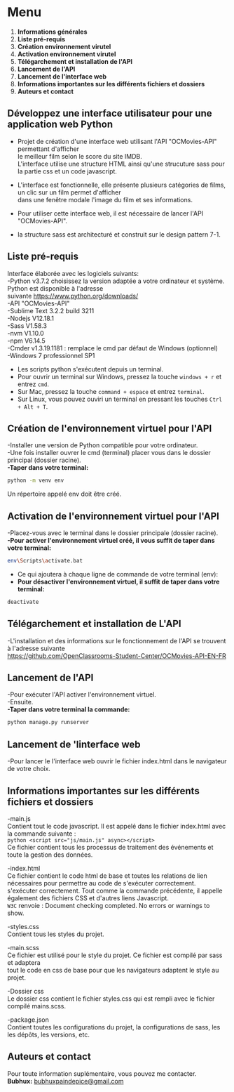 # Menu   
1. **Informations générales**   
2. **Liste pré-requis**   
3. **Création environnement virutel**   
4. **Activation environnement virutel**   
5. **Télégarchement et installation de l'API**   
6. **Lancement de l'API**   
7. **Lancement de l'interface web**   
8. **Informations importantes sur les différents fichiers et dossiers**   
9. **Auteurs et contact**   


## Développez une interface utilisateur pour une application web Python   
- Projet de création d'une interface web utilisant l'API "OCMovies-API" permettant d'afficher   
  le meilleur film selon le score  du site  IMDB.   
  L'interface utilise une structure HTML ainsi qu'une strucuture sass pour la partie css et un code javascript.   

- L'interface est fonctionnelle, elle présente plusieurs catégories de films, un clic sur un film permet d'afficher   
  dans une fenêtre modale l'image du film et ses informations.   
- Pour utiliser cette interface web, il est nécessaire de lancer l'API "OCMovies-API".   
 
- la structure sass est architecturé et construit sur le design pattern 7-1.   

## Liste pré-requis   
Interface élaborée avec les logiciels suivants:   
-Python v3.7.2 choisissez la version adaptée a votre ordinateur et système. Python est disponible à l'adresse   
 suivante https://www.python.org/downloads/   
-API "OCMovies-API"   
-Sublime Text 3.2.2 build 3211   
-Nodejs V12.18.1   
-Sass V1.58.3   
-nvm V1.10.0   
-npm V6.14.5   
-Cmder v1.3.19.1181 : remplace le cmd par défaut de Windows (optionnel)   
-Windows 7 professionnel SP1   

- Les scripts python s'exécutent depuis un terminal.   
- Pour ouvrir un terminal sur Windows, pressez la touche ```windows + r``` et entrez ```cmd```.   
- Sur Mac, pressez la touche ```command + espace``` et entrez ```terminal```.   
- Sur Linux, vous pouvez ouviri un terminal en pressant les touches ```Ctrl + Alt + T```.   

## Création de l'environnement virtuel pour l'API   
-Installer une version de Python compatible pour votre ordinateur.   
-Une fois installer ouvrer le cmd (terminal) placer vous dans le dossier principal (dossier racine).   
**-Taper dans votre terminal:**   
```bash  
python -m venv env
```  
Un répertoire appelé env doit être créé.   

## Activation de l'environnement virtuel pour l'API   
-Placez-vous avec le terminal dans le dossier principale (dossier racine).   
**-Pour activer l'environnement virtuel créé, il vous suffit de taper dans votre terminal:**   
```bash 
env\Scripts\activate.bat
```   
- Ce qui ajoutera à chaque ligne de commande de votre terminal (env):   
- **Pour désactiver l'environnement virtuel, il suffit de taper dans votre terminal:**   
```bash  
deactivate
```   

## Télégarchement et installation de L'API   
-L'installation et des informations sur le fonctionnement de l'API se trouvent à l'adresse suivante   
 https://github.com/OpenClassrooms-Student-Center/OCMovies-API-EN-FR   

## Lancement de l'API   
-Pour exécuter l'API activer l'environnement virtuel.   
-Ensuite.   
**-Taper dans votre terminal la commande:**   
```bash
python manage.py runserver
```   

## Lancement de 'linterface web   
-Pour lancer le l'interface web ouvrir le fichier index.html dans le navigateur de votre choix.   
   
## Informations importantes sur les différents fichiers et dossiers   
-main.js   
    Contient tout le code javascript. Il est appelé dans le fichier index.html avec la commande suivante :   
    ```python
    <script src="js/main.js" async></script>   
    ```   
    Ce fichier contient tous les processus de traitement des événements et toute la gestion des données.   

-index.html   
    Ce fichier contient le code html de base et toutes les relations de lien nécessaires pour permettre au code de s'exécuter correctement.   
    s'exécuter correctement. Tout comme la commande précédente, il appelle également des fichiers CSS et d'autres liens Javascript.   
    ```W3C``` renvoie : Document checking completed. No errors or warnings to show.   

-styles.css   
    Contient tous les styles du projet.   

-main.scss   
    Ce fichier est utilisé pour le style du projet. Ce fichier est compilé par sass et adaptera   
    tout le code en css de base pour que les navigateurs adaptent le style au projet.   

-Dossier css   
    Le dossier css contient le fichier styles.css qui est rempli avec le fichier compilé mains.scss.   

-package.json   
    Contient toutes les configurations du projet, la configurations de sass, les   
    les dépôts, les versions, etc.   

## Auteurs et contact   
Pour toute information suplémentaire, vous pouvez me contacter.   
**Bubhux:** bubhuxpaindepice@gmail.com   
